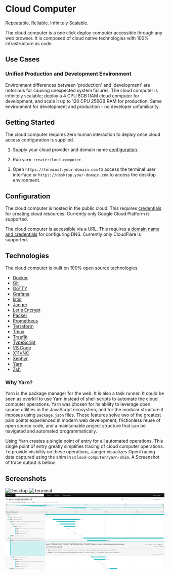 # Cloud Computer

Repeatable. Reliable. Infinitely Scalable.

The cloud computer is a one click deploy computer accessible through any web browser. It is composed of cloud native technologies with 100% infrastructure as code.

## Use Cases

### Unified Production and Development Environment

Environment differences between 'production' and 'development' are notorious for causing unexpected system failures. The cloud computer is infinitely scalable; deploy a 4 CPU 8GB RAM cloud computer for development, and scale it up to 120 CPU 256GB RAM for production. Same environment for development and production - no developer unfamiliarity.

## Getting Started

The cloud computer requires zero human interaction to deploy once cloud access configuration is supplied.

1. Supply your cloud provider and domain name [configuration](#configuration).

2. Run `yarn create:cloud-computer`.

3. Open `https://terminal.your-domain.com` to access the terminal user interface or `https://desktop.your-domain.com` to access the desktop environment.

## Configuration

The cloud computer is hosted in the public cloud. This requires [credentials](infrastructure/credentials/cloud-provider.json) for creating cloud resources. Currently only Google Cloud Platform is supported.

The cloud computer is accessible via a URL. This requires a [domain name and credentials](infrastructure/dns/scripts/environment.sh) for configuring DNS. Currently only CloudFlare is supported.

## Technologies

The cloud computer is built on 100% open source technologies.

- [Docker](https://github.com/docker/docker-ce)
- [Git](https://github.com/git/git)
- [GoTTY](https://github.com/yudai/gotty)
- [Grafana](https://github.com/grafana/grafana)
- [Istio](https://github.com/istio/istio)
- [Jaeger](https://github.com/jaegertracing/jaeger)
- [Let's Encrypt](https://github.com/letsencrypt)
- [Packer](https://github.com/hashicorp/packer)
- [Prometheus](https://github.com/prometheus/prometheus)
- [Terraform](https://github.com/hashicorp/terraform)
- [Tmux](https://github.com/tmux/tmux)
- [Traefik](https://github.com/containous/traefik)
- [TypeScript](https://github.com/Microsoft/TypeScript)
- [VS Code](https://github.com/codercom/code-server)
- [X11VNC](https://github.com/LibVNC/x11vnc)
- [Xephyr](https://www.freedesktop.org/wiki/Software/Xephyr)
- [Yarn](https://github.com/cloud-computer/yarn)
- [Zsh](https://github.com/zsh-users/zsh)

### Why Yarn?

Yarn is the package manager for the web. It is also a task runner. It could be seen as overkill to use Yarn instead of shell scripts to automate the cloud computer operations. Yarn was chosen for its ability to leverage open source utilities in the JavaScript ecosystem, and for the modular structure it imposes using `package.json` files. These features solve two of the greatest pain points experienced in modern web development; frictionless reuse of open source code, and a maintainable project structure that can be navigated and automated programmatically.

Using Yarn creates a single point of entry for all automated operations. This single point of entry greatly simplifies tracing of cloud computer operations. To provide visibility on these operations, Jaeger visualizes OpenTracing data captured using the shim in `@cloud-computer/yarn-shim`. A Screenshot of trace output is below.

## Screenshots

![Desktop](https://user-images.githubusercontent.com/1094600/56347945-c2dc7900-6208-11e9-8ed2-0bbff2fee6a8.png)
![Terminal](https://user-images.githubusercontent.com/1094600/56299607-b2c88900-6177-11e9-912b-40ea25d690e3.png)
![Jaeger](https://raw.githubusercontent.com/kawing-ho/kawing-ho.github.io/master/assets/images/startup-yarn-2.png)
